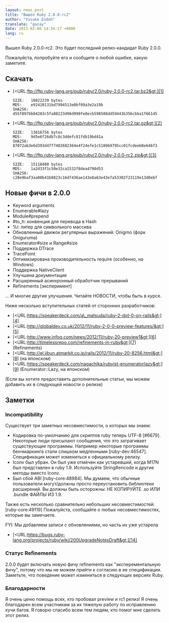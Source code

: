 ```yaml
---
layout: news_post
title: "Вышел Ruby 2.0.0-rc2"
author: "Yusuke Endoh"
translate: "gazay"
date: 2013-02-08 14:34:17 +0000
lang: ru
---
```


Вышел Ruby 2.0.0-rc2. Это будет последний релиз-кандидат
Ruby 2.0.0.

Пожалуйста, попробуйте его и сообщите о любой ошибке, какую заметите.

## Скачать

* [&lt;URL:ftp://ftp.ruby-lang.org/pub/ruby/2.0/ruby-2.0.0-rc2.tar.bz2&gt;][1]

      SIZE:   10822239 bytes
      MD5:    e92420131bd7994513e0bf09a3e2a19b
      SHA256: d55f897bb04283c5fa80223d96d990fe8ecb598508dd59443b356cbba1f66145

* [&lt;URL:ftp://ftp.ruby-lang.org/pub/ruby/2.0/ruby-2.0.0-rc2.tar.gz&gt;][2]

      SIZE:   13616756 bytes
      MD5:    9d5e6f26db7c8c3ddefc81fdb19bd41a
      SHA256: 87072ab3e6d393d47f7402682364e4f24efe1c518969795cc01fcdeeb0e646f3

* [&lt;URL:ftp://ftp.ruby-lang.org/pub/ruby/2.0/ruby-2.0.0-rc2.zip&gt;][3]

      SIZE:   15118480 bytes
      MD5:    1a2d33f1c50e32ca1532f8dea4790d53
      SHA256: c28e9baf3aa00b41b8823c16df436ae143e8a63e43e7a53302f23119e13d0ebf

## Новые фичи в 2.0.0

* Keyword arguments
* Enumerable#lazy
* Module#prepend
* \#to\_h: конвенция для перевода в Hash
* %i: литер для символьного массива
* Обновленный движок регулярных выражений: Onigmo (форк Oniguruma)
* Enumerator#size и Range#size
* Поддержка DTrace
* TracePoint
* Оптимизирована производительность require (особенно, на Windows)
* Поддержка NativeClient
* Улучшена документация
* Расширенный асинхронный обработчик прерываний
* Refinements \[эксперимент\]

... И многие другие улучшения. Читайте НОВОСТИ, чтобы быть в курсе.

Ниже несколько вступительных статей от сторонних разработчиков:

* [&lt;URL:https://speakerdeck.com/a\_matsuda/ruby-2-dot-0-on-rails&gt;][4]
* [&lt;URL:http://globaldev.co.uk/2012/11/ruby-2-0-0-preview-features/&gt;][5]
* [&lt;URL:http://www.infoq.com/news/2012/11/ruby-20-preview1&gt;][6]
* [&lt;URL:http://timelessrepo.com/refinements-in-ruby&gt;][7]
  (Refinements)
* [&lt;URL:http://el.jibun.atmarkit.co.jp/rails/2012/11/ruby-20-8256.html&gt;][8]
  (на японском)
* [&lt;URL:https://speakerdeck.com/nagachika/rubyist-enumeratorlazy&gt;][9]
  (Enumerator::Lazy, на японском)

(Если вы хотите предоставить дополнительные статьи, мы можем добавить их
в следующей новости о релизе)

## Заметки

### Incompatibility

Существует три заметных несовместимости, о которых мы знаем:

* Кодировка по-умолчанию для скриптов ruby теперь UTF-8 \[#6679\].
  Некоторые люди присылают сообщения, что это затрагивает существующие
  программы. Например некоторые программы бенчмаркинга стали слишком
  медленными \[ruby-dev:46547\]. Спецификация может измениться к
  официальному релизу.
* Iconv был убран. Он был уже отмечен как устаревший, когда M17N был
  представлен в ruby 1.9. Используйте String#encode и другие методы
  вместо Iconv.
* Был сбой ABI \[ruby-core:48984\]. Мы думаем, что обычные пользователи
  могут/должны просто переустановить библиотеки расширений. Вы должны
  быть осторожны: НЕ КОПИРУЙТЕ .so ИЛИ .bundle ФАЙЛЫ ИЗ 1.9.

Также есть несколько сравнительно небольших несовместимостей:
\[ruby-core:49119\]
Пожалуйста, сообщайте о любых несовместимостях, которые вы замечаете.

FYI: Мы добавляем записи с обновлениями, но часть их уже устарела

* [&lt;URL:https://bugs.ruby-lang.org/projects/ruby/wiki/200UpgradeNotesDraft&gt;][14]

### Статус Refinements

2\.0.0 будет включать новую фичу refinements как \"эксперементальную
фичу\", потому что мы не можем прийти к согласию в ее спецификации.
Заметьте, что поведение может измениться в следующих версиях Ruby.

### Благодарности

Я очень ценю помощь всех, кто пробовал preview и rc1 релиз! Я очень
благодарен всем участникам за их тяжелую работу по исправлению кучи
багов. Я говорю спасибо всем тем людям, кто помог мне сделать этот
релиз.



[1]: ftp://ftp.ruby-lang.org/pub/ruby/2.0/ruby-2.0.0-rc2.tar.bz2
[2]: ftp://ftp.ruby-lang.org/pub/ruby/2.0/ruby-2.0.0-rc2.tar.gz
[3]: ftp://ftp.ruby-lang.org/pub/ruby/2.0/ruby-2.0.0-rc2.zip
[4]: https://speakerdeck.com/a_matsuda/ruby-2-dot-0-on-rails
[5]: http://globaldev.co.uk/2012/11/ruby-2-0-0-preview-features/
[6]: http://www.infoq.com/news/2012/11/ruby-20-preview1
[7]: http://timelessrepo.com/refinements-in-ruby
[8]: http://el.jibun.atmarkit.co.jp/rails/2012/11/ruby-20-8256.html
[9]: https://speakerdeck.com/nagachika/rubyist-enumeratorlazy
[10]: https://bugs.ruby-lang.org/issues/6679
[11]: http://blade.nagaokaut.ac.jp/cgi-bin/scat.rb/ruby/ruby-dev/46547
[12]: http://blade.nagaokaut.ac.jp/cgi-bin/scat.rb/ruby/ruby-core/48984
[13]: http://blade.nagaokaut.ac.jp/cgi-bin/scat.rb/ruby/ruby-core/49119
[14]: https://bugs.ruby-lang.org/projects/ruby/wiki/200UpgradeNotesDraft
